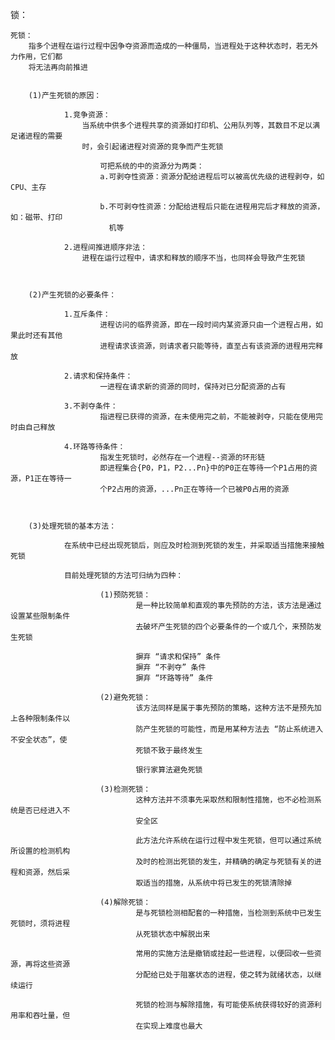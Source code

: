 锁：



	死锁：
		指多个进程在运行过程中因争夺资源而造成的一种僵局，当进程处于这种状态时，若无外力作用，它们都
		将无法再向前推进


		(1)产生死锁的原因：

				1.竞争资源：
					当系统中供多个进程共享的资源如打印机、公用队列等，其数目不足以满足诸进程的需要
					时，会引起诸进程对资源的竞争而产生死锁

						可把系统的中的资源分为两类：
						a.可剥夺性资源：资源分配给进程后可以被高优先级的进程剥夺，如CPU、主存

						b.不可剥夺性资源：分配给进程后只能在进程用完后才释放的资源，如：磁带、打印
						  机等

				2.进程间推进顺序非法：
					进程在运行过程中，请求和释放的顺序不当，也同样会导致产生死锁



		(2)产生死锁的必要条件：

				1.互斥条件：
						进程访问的临界资源，即在一段时间内某资源只由一个进程占用，如果此时还有其他
						进程请求该资源，则请求者只能等待，直至占有该资源的进程用完释放

				2.请求和保持条件：
						一进程在请求新的资源的同时，保持对已分配资源的占有

				3.不剥夺条件：
						指进程已获得的资源，在未使用完之前，不能被剥夺，只能在使用完时由自己释放

				4.环路等待条件：
						指发生死锁时，必然存在一个进程--资源的环形链
						即进程集合{P0，P1，P2...Pn}中的P0正在等待一个P1占用的资源，P1正在等待一
						个P2占用的资源，...Pn正在等待一个已被P0占用的资源



		(3)处理死锁的基本方法：

				在系统中已经出现死锁后，则应及时检测到死锁的发生，并采取适当措施来接触死锁

				目前处理死锁的方法可归纳为四种：

						(1)预防死锁：
								是一种比较简单和直观的事先预防的方法，该方法是通过设置某些限制条件
								去破坏产生死锁的四个必要条件的一个或几个，来预防发生死锁

								摒弃 “请求和保持” 条件
								摒弃 “不剥夺” 条件
								摒弃 “环路等待” 条件

						(2)避免死锁：
								该方法同样是属于事先预防的策略，这种方法不是预先加上各种限制条件以
								防产生死锁的可能性，而是用某种方法去 “防止系统进入不安全状态”，使
								死锁不致于最终发生

								银行家算法避免死锁 
								
						(3)检测死锁：
								这种方法并不须事先采取然和限制性措施，也不必检测系统是否已经进入不
								安全区

								此方法允许系统在运行过程中发生死锁，但可以通过系统所设置的检测机构
								及时的检测出死锁的发生，并精确的确定与死锁有关的进程和资源，然后采
								取适当的措施，从系统中将已发生的死锁清除掉

						(4)解除死锁：
								是与死锁检测相配套的一种措施，当检测到系统中已发生死锁时，须将进程
								从死锁状态中解脱出来

								常用的实施方法是撤销或挂起一些进程，以便回收一些资源，再将这些资源
								分配给已处于阻塞状态的进程，使之转为就绪状态，以继续运行

								死锁的检测与解除措施，有可能使系统获得较好的资源利用率和吞吐量，但
								在实现上难度也最大